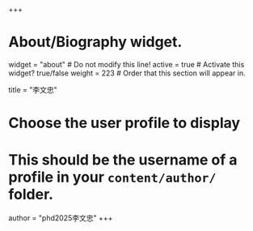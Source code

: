 +++
# About/Biography widget.
widget = "about"  # Do not modify this line!
active = true  # Activate this widget? true/false
weight = 223  # Order that this section will appear in.

title = "李文忠"

# Choose the user profile to display
# This should be the username of a profile in your `content/author/` folder.
author = "phd2025李文忠"
+++
